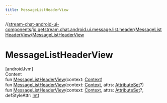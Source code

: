 ```yaml
---
title: MessageListHeaderView
---
```

//[stream-chat-android-ui-components](../../../index.md)/[io.getstream.chat.android.ui.message.list.header](../index.md)/[MessageListHeaderView](index.md)/[MessageListHeaderView](MessageListHeaderView.md)



# MessageListHeaderView  
[androidJvm]  
Content  
fun [MessageListHeaderView](MessageListHeaderView.md)(context: [Context](https://developer.android.com/reference/kotlin/android/content/Context.html))  
fun [MessageListHeaderView](MessageListHeaderView.md)(context: [Context](https://developer.android.com/reference/kotlin/android/content/Context.html), attrs: [AttributeSet](https://developer.android.com/reference/kotlin/android/util/AttributeSet.html)?)  
fun [MessageListHeaderView](MessageListHeaderView.md)(context: [Context](https://developer.android.com/reference/kotlin/android/content/Context.html), attrs: [AttributeSet](https://developer.android.com/reference/kotlin/android/util/AttributeSet.html)?, defStyleAttr: [Int](https://kotlinlang.org/api/latest/jvm/stdlib/kotlin/-int/index.html))  



